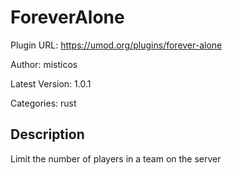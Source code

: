 # ForeverAlone

Plugin URL: https://umod.org/plugins/forever-alone

Author: misticos

Latest Version: 1.0.1

Categories: rust

## Description

Limit the number of players in a team on the server
